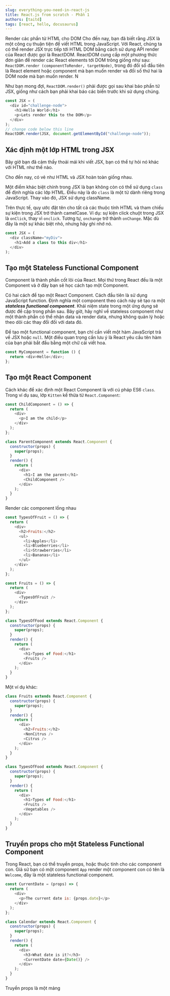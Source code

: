 ```yaml
---
slug: everything-you-need-in-react-js
title: React.js from scratch - Phần 1
authors: [taitd]
tags: [react, hello, docusaurus]
---
```


Render các phần tử HTML cho DOM Cho đến nay, bạn đã biết rằng JSX là một công cụ thuận tiện để viết HTML trong JavaScript. Với React, chúng ta có thể render JSX trực tiếp tới HTML DOM bằng cách sử dụng API render của React được gọi là ReactDOM. ReactDOM cung cấp một phương thức đơn giản để render các React elements tới DOM trông giống như sau: `ReactDOM.render (componentToRender, targetNode)`, trong đó đối số đầu tiên là React element hoặc component mà bạn muốn render và đối số thứ hai là DOM node mà bạn muốn render. N

Như bạn mong đợi, `ReactDOM.render()` phải được gọi sau khai báo phần tử JSX, giống như cách bạn phải khai báo các biến trước khi sử dụng chúng.

```js
const JSX = (
  <div id="challenge-node">
    <h1>Hello World</h1>
    <p>Lets render this to the DOM</p>
  </div>
);
// change code below this line
ReactDOM.render(JSX, document.getElementById("challenge-node"));
```

## Xác định một lớp HTML trong JSX

Bây giờ bạn đã cảm thấy thoải mái khi viết JSX, bạn có thể tự hỏi nó khác với HTML như thế nào.

Cho đến nay, có vẻ như HTML và JSX hoàn toàn giống nhau.

Một điểm khác biệt chính trong JSX là bạn không còn có thể sử dụng `class` để định nghĩa các lớp HTML. Điều này là do `class` là một từ dành riêng trong JavaScript. Thay vào đó, JSX sử dụng className.

Trên thực tế, quy ước đặt tên cho tất cả các thuộc tính HTML và tham chiếu sự kiện trong JSX trở thành camelCase. Ví dụ: sự kiện click chuột trong JSX là `onClick`, thay vì `onclick`. Tương tự, `onchange` trở thành `onChange`. Mặc dù đây là một sự khác biệt nhỏ, nhưng hãy ghi nhớ nó.

```js
const JSX = (
  <div className="myDiv">
    <h1>Add a class to this div</h1>
  </div>
);
```

## Tạo một Stateless Functional Component

Component là thành phần cốt lõi của React. Mọi thứ trong React đều là một Component và ở đây bạn sẽ học cách tạo một Component.

Có hai cách để tạo một React Component. Cách đầu tiên là sử dụng JavaScript function. Định nghĩa một component theo cách này sẽ tạo ra một **_stateless functional component_**. Khái niệm state trong một ứng dụng sẽ được đề cập trong phần sau. Bây giờ, hãy nghĩ về stateless component như một thành phần có thể nhận data và render data, nhưng không quản lý hoặc theo dõi các thay đổi đối với data đó.

Để tạo một functional component, bạn chỉ cần viết một hàm JavaScript trả về JSX hoặc `null`. Một điều quan trọng cần lưu ý là React yêu cầu tên hàm của bạn phải bắt đầu bằng một chữ cái viết hoa.

```js
const MyComponent = function () {
  return <div>Hello</div>;
};
```

## Tạo một React Component

Cách khác để xác định một React Component là với cú pháp ES6 `class`. Trong ví dụ sau, lớp `Kitten` kế thừa từ `React.Component`:

```js
const ChildComponent = () => {
  return (
    <div>
      <p>I am the child</p>
    </div>
  );
};

class ParentComponent extends React.Component {
  constructor(props) {
    super(props);
  }
  render() {
    return (
      <div>
        <h1>I am the parent</h1>
        <ChildComponent />
      </div>
    );
  }
}
```

Render các component lồng nhau

```js
const TypesOfFruit = () => {
  return (
    <div>
      <h2>Fruits:</h2>
      <ul>
        <li>Apples</li>
        <li>Blueberries</li>
        <li>Strawberries</li>
        <li>Bananas</li>
      </ul>
    </div>
  );
};

const Fruits = () => {
  return (
    <div>
      <TypesOfFruit />
    </div>
  );
};

class TypesOfFood extends React.Component {
  constructor(props) {
    super(props);
  }
  render() {
    return (
      <div>
        <h1>Types of Food:</h1>
        <Fruits />
      </div>
    );
  }
}
```

Một ví dụ khác:

```js
class Fruits extends React.Component {
  constructor(props) {
    super(props);
  }
  render() {
    return (
      <div>
        <h2>Fruits:</h2>
        <NonCitrus />
        <Citrus />
      </div>
    );
  }
}

class TypesOfFood extends React.Component {
  constructor(props) {
    super(props);
  }
  render() {
    return (
      <div>
        <h1>Types of Food:</h1>
        <Fruits />
        <Vegetables />
      </div>
    );
  }
}
```

## Truyền props cho một Stateless Functional Component

Trong React, bạn có thể truyền props, hoặc thuộc tính cho các component con. Giả sử bạn có một component `App` render một component con có tên là `Welcome`, đây là một stateless functional component.

```js
const CurrentDate = (props) => {
  return (
    <div>
      <p>The current date is: {props.date}</p>
    </div>
  );
};

class Calendar extends React.Component {
  constructor(props) {
    super(props);
  }
  render() {
    return (
      <div>
        <h3>What date is it?</h3>
        <CurrentDate date={Date()} />
      </div>
    );
  }
}
```

Truyền props là một mảng
